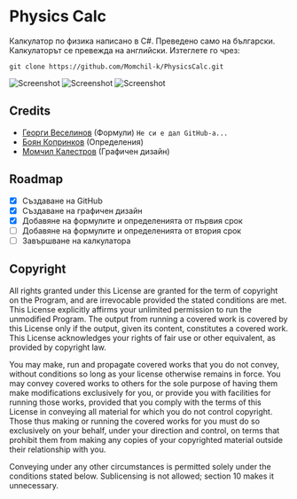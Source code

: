 # Physics Calc

Калкулатор по физика написано в C#. Преведено само на български. Калкулаторът се превежда на английски. Изтеглете го чрез:

`git clone https://github.com/Momchil-k/PhysicsCalc.git`

![Screenshot](https://lh4.googleusercontent.com/nL5Q_eOjJh7d-uZBrC_nwsXLk1pvEpVtxDQtSe8dPcEI6xHP-fId2t8DwbTvIAlQpd2LEFQQU7wwwUgbHVt-T5A)
![Screenshot](https://lh5.googleusercontent.com/Gg-gGVM5fqwui-aJ9z5SXywssnNsAu-WOzSPYYaN31DEQsrNS4gQ2WvOItliJVkjdYys-5H-d8Tjz2oZsWNS0I0)
![Screenshot](https://lh3.googleusercontent.com/4bccL6HEL07D6JE3db38DbY2aVCR3yYgpMVLN3E7YItZLOvkqgXlxZkeMcmnHESxtkgwYhR0zBAPxGCSGjtPWeM)

## Credits
- [Георги Веселинов]() (Формули) `Не си е дал GitHub-а...`
- [Боян Копринков](https://github.com/BoyanK1) (Определения)
- [Момчил Калестров](https://github.com/Momchil-k) (Графичен дизайн)

## Roadmap
- [x] Създаване на GitHub
- [x] Създаване на графичен дизайн
- [x] Добавяне на формулите и определенията от първия срок
- [ ] Добавяне на формулите и определенията от втория срок
- [ ] Завършване на калкулатора

## Copyright
All rights granted under this License are granted for the term of copyright on the Program, and are irrevocable provided the stated conditions are met. This License explicitly affirms your unlimited permission to run the unmodified Program. The output from running a covered work is covered by this License only if the output, given its content, constitutes a covered work. This License acknowledges your rights of fair use or other equivalent, as provided by copyright law.

You may make, run and propagate covered works that you do not convey, without conditions so long as your license otherwise remains in force. You may convey covered works to others for the sole purpose of having them make modifications exclusively for you, or provide you with facilities for running those works, provided that you comply with the terms of this License in conveying all material for which you do not control copyright. Those thus making or running the covered works for you must do so exclusively on your behalf, under your direction and control, on terms that prohibit them from making any copies of your copyrighted material outside their relationship with you.

Conveying under any other circumstances is permitted solely under the conditions stated below. Sublicensing is not allowed; section 10 makes it unnecessary.
